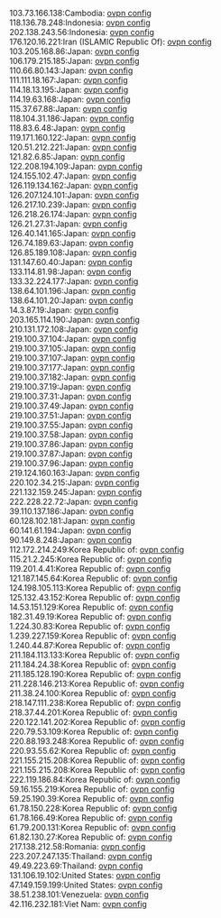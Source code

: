 103.73.166.138:Cambodia: [ovpn config](vpn/103_73_166_138.ovpn)  
118.136.78.248:Indonesia: [ovpn config](vpn/118_136_78_248.ovpn)  
202.138.243.56:Indonesia: [ovpn config](vpn/202_138_243_56.ovpn)  
176.120.16.221:Iran (ISLAMIC Republic Of): [ovpn config](vpn/176_120_16_221.ovpn)  
103.205.168.86:Japan: [ovpn config](vpn/103_205_168_86.ovpn)  
106.179.215.185:Japan: [ovpn config](vpn/106_179_215_185.ovpn)  
110.66.80.143:Japan: [ovpn config](vpn/110_66_80_143.ovpn)  
111.111.18.167:Japan: [ovpn config](vpn/111_111_18_167.ovpn)  
114.18.13.195:Japan: [ovpn config](vpn/114_18_13_195.ovpn)  
114.19.63.168:Japan: [ovpn config](vpn/114_19_63_168.ovpn)  
115.37.67.88:Japan: [ovpn config](vpn/115_37_67_88.ovpn)  
118.104.31.186:Japan: [ovpn config](vpn/118_104_31_186.ovpn)  
118.83.6.48:Japan: [ovpn config](vpn/118_83_6_48.ovpn)  
119.171.160.122:Japan: [ovpn config](vpn/119_171_160_122.ovpn)  
120.51.212.221:Japan: [ovpn config](vpn/120_51_212_221.ovpn)  
121.82.6.85:Japan: [ovpn config](vpn/121_82_6_85.ovpn)  
122.208.194.109:Japan: [ovpn config](vpn/122_208_194_109.ovpn)  
124.155.102.47:Japan: [ovpn config](vpn/124_155_102_47.ovpn)  
126.119.134.162:Japan: [ovpn config](vpn/126_119_134_162.ovpn)  
126.207.124.101:Japan: [ovpn config](vpn/126_207_124_101.ovpn)  
126.217.10.239:Japan: [ovpn config](vpn/126_217_10_239.ovpn)  
126.218.26.174:Japan: [ovpn config](vpn/126_218_26_174.ovpn)  
126.21.27.31:Japan: [ovpn config](vpn/126_21_27_31.ovpn)  
126.40.141.165:Japan: [ovpn config](vpn/126_40_141_165.ovpn)  
126.74.189.63:Japan: [ovpn config](vpn/126_74_189_63.ovpn)  
126.85.189.108:Japan: [ovpn config](vpn/126_85_189_108.ovpn)  
131.147.60.40:Japan: [ovpn config](vpn/131_147_60_40.ovpn)  
133.114.81.98:Japan: [ovpn config](vpn/133_114_81_98.ovpn)  
133.32.224.177:Japan: [ovpn config](vpn/133_32_224_177.ovpn)  
138.64.101.196:Japan: [ovpn config](vpn/138_64_101_196.ovpn)  
138.64.101.20:Japan: [ovpn config](vpn/138_64_101_20.ovpn)  
14.3.87.19:Japan: [ovpn config](vpn/14_3_87_19.ovpn)  
203.165.114.190:Japan: [ovpn config](vpn/203_165_114_190.ovpn)  
210.131.172.108:Japan: [ovpn config](vpn/210_131_172_108.ovpn)  
219.100.37.104:Japan: [ovpn config](vpn/219_100_37_104.ovpn)  
219.100.37.105:Japan: [ovpn config](vpn/219_100_37_105.ovpn)  
219.100.37.107:Japan: [ovpn config](vpn/219_100_37_107.ovpn)  
219.100.37.177:Japan: [ovpn config](vpn/219_100_37_177.ovpn)  
219.100.37.182:Japan: [ovpn config](vpn/219_100_37_182.ovpn)  
219.100.37.19:Japan: [ovpn config](vpn/219_100_37_19.ovpn)  
219.100.37.31:Japan: [ovpn config](vpn/219_100_37_31.ovpn)  
219.100.37.49:Japan: [ovpn config](vpn/219_100_37_49.ovpn)  
219.100.37.51:Japan: [ovpn config](vpn/219_100_37_51.ovpn)  
219.100.37.55:Japan: [ovpn config](vpn/219_100_37_55.ovpn)  
219.100.37.58:Japan: [ovpn config](vpn/219_100_37_58.ovpn)  
219.100.37.86:Japan: [ovpn config](vpn/219_100_37_86.ovpn)  
219.100.37.87:Japan: [ovpn config](vpn/219_100_37_87.ovpn)  
219.100.37.96:Japan: [ovpn config](vpn/219_100_37_96.ovpn)  
219.124.160.163:Japan: [ovpn config](vpn/219_124_160_163.ovpn)  
220.102.34.215:Japan: [ovpn config](vpn/220_102_34_215.ovpn)  
221.132.159.245:Japan: [ovpn config](vpn/221_132_159_245.ovpn)  
222.228.22.72:Japan: [ovpn config](vpn/222_228_22_72.ovpn)  
39.110.137.186:Japan: [ovpn config](vpn/39_110_137_186.ovpn)  
60.128.102.181:Japan: [ovpn config](vpn/60_128_102_181.ovpn)  
60.141.61.194:Japan: [ovpn config](vpn/60_141_61_194.ovpn)  
90.149.8.248:Japan: [ovpn config](vpn/90_149_8_248.ovpn)  
112.172.214.249:Korea Republic of: [ovpn config](vpn/112_172_214_249.ovpn)  
115.21.2.245:Korea Republic of: [ovpn config](vpn/115_21_2_245.ovpn)  
119.201.4.41:Korea Republic of: [ovpn config](vpn/119_201_4_41.ovpn)  
121.187.145.64:Korea Republic of: [ovpn config](vpn/121_187_145_64.ovpn)  
124.198.105.113:Korea Republic of: [ovpn config](vpn/124_198_105_113.ovpn)  
125.132.43.152:Korea Republic of: [ovpn config](vpn/125_132_43_152.ovpn)  
14.53.151.129:Korea Republic of: [ovpn config](vpn/14_53_151_129.ovpn)  
182.31.49.19:Korea Republic of: [ovpn config](vpn/182_31_49_19.ovpn)  
1.224.30.83:Korea Republic of: [ovpn config](vpn/1_224_30_83.ovpn)  
1.239.227.159:Korea Republic of: [ovpn config](vpn/1_239_227_159.ovpn)  
1.240.44.87:Korea Republic of: [ovpn config](vpn/1_240_44_87.ovpn)  
211.184.113.133:Korea Republic of: [ovpn config](vpn/211_184_113_133.ovpn)  
211.184.24.38:Korea Republic of: [ovpn config](vpn/211_184_24_38.ovpn)  
211.185.128.190:Korea Republic of: [ovpn config](vpn/211_185_128_190.ovpn)  
211.228.146.213:Korea Republic of: [ovpn config](vpn/211_228_146_213.ovpn)  
211.38.24.100:Korea Republic of: [ovpn config](vpn/211_38_24_100.ovpn)  
218.147.111.238:Korea Republic of: [ovpn config](vpn/218_147_111_238.ovpn)  
218.37.44.201:Korea Republic of: [ovpn config](vpn/218_37_44_201.ovpn)  
220.122.141.202:Korea Republic of: [ovpn config](vpn/220_122_141_202.ovpn)  
220.79.53.109:Korea Republic of: [ovpn config](vpn/220_79_53_109.ovpn)  
220.88.193.248:Korea Republic of: [ovpn config](vpn/220_88_193_248.ovpn)  
220.93.55.62:Korea Republic of: [ovpn config](vpn/220_93_55_62.ovpn)  
221.155.215.208:Korea Republic of: [ovpn config](vpn/221_155_215_208.ovpn)  
221.155.215.208:Korea Republic of: [ovpn config](vpn/221_155_215_208.ovpn)  
222.119.186.84:Korea Republic of: [ovpn config](vpn/222_119_186_84.ovpn)  
59.16.155.219:Korea Republic of: [ovpn config](vpn/59_16_155_219.ovpn)  
59.25.190.39:Korea Republic of: [ovpn config](vpn/59_25_190_39.ovpn)  
61.78.150.228:Korea Republic of: [ovpn config](vpn/61_78_150_228.ovpn)  
61.78.166.49:Korea Republic of: [ovpn config](vpn/61_78_166_49.ovpn)  
61.79.200.131:Korea Republic of: [ovpn config](vpn/61_79_200_131.ovpn)  
61.82.130.27:Korea Republic of: [ovpn config](vpn/61_82_130_27.ovpn)  
217.138.212.58:Romania: [ovpn config](vpn/217_138_212_58.ovpn)  
223.207.247.135:Thailand: [ovpn config](vpn/223_207_247_135.ovpn)  
49.49.223.69:Thailand: [ovpn config](vpn/49_49_223_69.ovpn)  
131.106.19.102:United States: [ovpn config](vpn/131_106_19_102.ovpn)  
47.149.159.199:United States: [ovpn config](vpn/47_149_159_199.ovpn)  
38.51.238.101:Venezuela: [ovpn config](vpn/38_51_238_101.ovpn)  
42.116.232.181:Viet Nam: [ovpn config](vpn/42_116_232_181.ovpn)  
